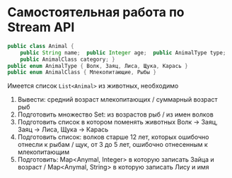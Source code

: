 # Самостоятельная работа по Stream API
```java
public class Animal {
    public String name;  public Integer age;  public AnimalType type;
    public AnimalClass category; }
public enum AnimalType { Волк, Заяц, Лиса, Щука, Карась }
public enum AnimalClass { Млекопитающие, Рыбы }
```
Имеется список `List<Animal>` из животных, необходимо
1. Вывести: средний возраст млекопитающих / суммарный возраст рыб
2. Подготовить множество Set: из возрастов рыб / из имен волков
3. Подготовить список в котором поменять животных Волк -> Заяц, Заяц -> Лиса, 
   Щука -> Карась
4. Подготовить список: волков старше 12 лет, которых ошибочно отнесли к рыбам 
         / щук, от 3 до 5 лет, ошибочно отнесенным к млекопитающим
5. Подготовить: Map<Anymal, Integer> в которую записать Зайца и возраст / 
           Map<Anymal, String> в которую записать Лису и имя